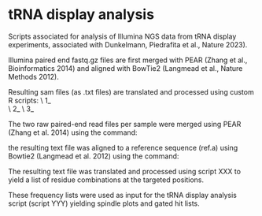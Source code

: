 # tRNA display analysis

Scripts associated for analysis of Illumina NGS data from tRNA display experiments, associated with Dunkelmann, Piedrafita et al., Nature 2023).  

Illumina paired end fastq.gz files are first merged with PEAR (Zhang et al., Bioinformatics 2014) and aligned with BowTie2 (Langmead et al., Nature Methods 2012).

Resulting sam files (as .txt files) are translated and processed using custom R scripts:
\ 1_  
\ 2_
\ 3_ 

The two raw paired-end read files per sample were merged using PEAR (Zhang et al. 2014) using the command:

the resulting text file was aligned to a reference sequence (ref.a) using Bowtie2 (Langmead et al. 2012) using the command:

The resulting text file was translated and processed using script XXX to yield a list of residue combinations at the targeted positions.

These frequency lists were used as input for the tRNA display analysis script (script YYY) yielding spindle plots and gated hit lists.

